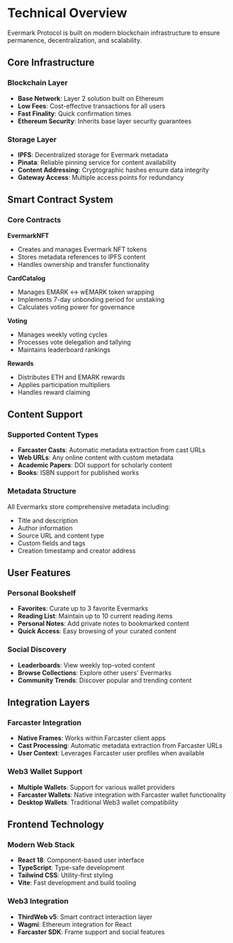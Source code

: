 # Technical Overview

Evermark Protocol is built on modern blockchain infrastructure to ensure permanence, decentralization, and scalability.

## Core Infrastructure

### Blockchain Layer
- **Base Network**: Layer 2 solution built on Ethereum
- **Low Fees**: Cost-effective transactions for all users
- **Fast Finality**: Quick confirmation times
- **Ethereum Security**: Inherits base layer security guarantees

### Storage Layer  
- **IPFS**: Decentralized storage for Evermark metadata
- **Pinata**: Reliable pinning service for content availability
- **Content Addressing**: Cryptographic hashes ensure data integrity
- **Gateway Access**: Multiple access points for redundancy

## Smart Contract System

### Core Contracts

**EvermarkNFT**
- Creates and manages Evermark NFT tokens
- Stores metadata references to IPFS content
- Handles ownership and transfer functionality

**CardCatalog** 
- Manages EMARK ↔ wEMARK token wrapping
- Implements 7-day unbonding period for unstaking
- Calculates voting power for governance

**Voting**
- Manages weekly voting cycles
- Processes vote delegation and tallying
- Maintains leaderboard rankings

**Rewards**
- Distributes ETH and EMARK rewards
- Applies participation multipliers
- Handles reward claiming

## Content Support

### Supported Content Types
- **Farcaster Casts**: Automatic metadata extraction from cast URLs
- **Web URLs**: Any online content with custom metadata
- **Academic Papers**: DOI support for scholarly content
- **Books**: ISBN support for published works

### Metadata Structure
All Evermarks store comprehensive metadata including:
- Title and description
- Author information  
- Source URL and content type
- Custom fields and tags
- Creation timestamp and creator address

## User Features

### Personal Bookshelf
- **Favorites**: Curate up to 3 favorite Evermarks
- **Reading List**: Maintain up to 10 current reading items
- **Personal Notes**: Add private notes to bookmarked content
- **Quick Access**: Easy browsing of your curated content

### Social Discovery
- **Leaderboards**: View weekly top-voted content
- **Browse Collections**: Explore other users' Evermarks
- **Community Trends**: Discover popular and trending content

## Integration Layers

### Farcaster Integration
- **Native Frames**: Works within Farcaster client apps
- **Cast Processing**: Automatic metadata extraction from Farcaster URLs
- **User Context**: Leverages Farcaster user profiles when available

### Web3 Wallet Support
- **Multiple Wallets**: Support for various wallet providers
- **Farcaster Wallets**: Native integration with Farcaster wallet functionality
- **Desktop Wallets**: Traditional Web3 wallet compatibility

## Frontend Technology

### Modern Web Stack
- **React 18**: Component-based user interface
- **TypeScript**: Type-safe development
- **Tailwind CSS**: Utility-first styling
- **Vite**: Fast development and build tooling

### Web3 Integration
- **ThirdWeb v5**: Smart contract interaction layer
- **Wagmi**: Ethereum integration for React
- **Farcaster SDK**: Frame support and social features